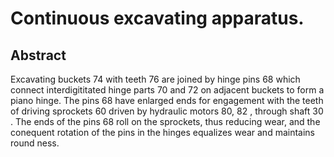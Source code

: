 # Continuous excavating apparatus.

## Abstract
Excavating buckets 74 with teeth 76 are joined by hinge pins 68 which connect interdigititated hinge parts 70 and 72 on adjacent buckets to form a piano hinge. The pins 68 have enlarged ends for engagement with the teeth of driving sprockets 60 driven by hydraulic motors 80, 82 , through shaft 30 . The ends of the pins 68 roll on the sprockets, thus reducing wear, and the conequent rotation of the pins in the hinges equalizes wear and maintains round ness.